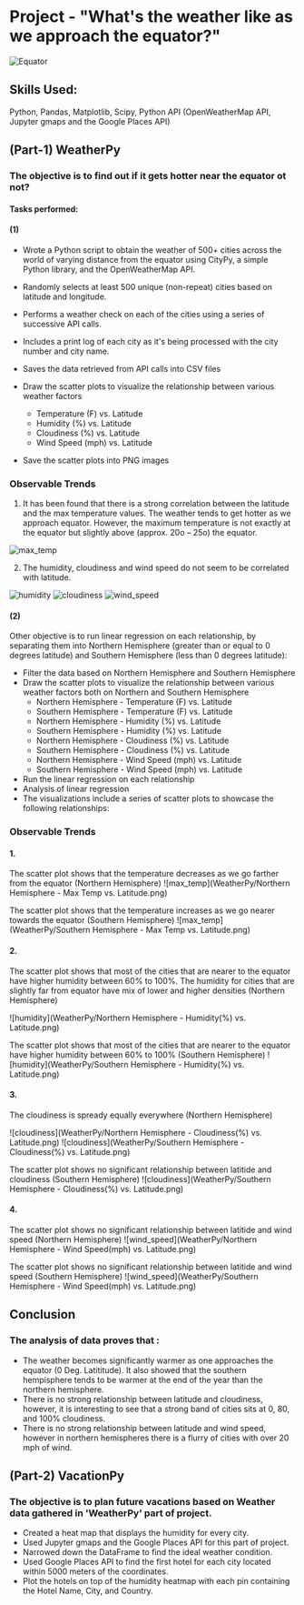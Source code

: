 # Project - "What's the weather like as we approach the equator?"

![Equator](Images/Equator_Image.png)


## Skills Used:
Python, Pandas, Matplotlib, Scipy, Python API (OpenWeatherMap API, Jupyter gmaps and the Google Places API)

## (Part-1) WeatherPy

### The objective is to find out if it gets hotter near the equator ot not?

#### Tasks performed: 

#### (1)
- Wrote a Python script to obtain the weather of 500+ cities across the world of varying distance from the equator using CityPy, a simple Python library, and the OpenWeatherMap API.

- Randomly selects at least 500 unique (non-repeat) cities based on latitude and longitude.

- Performs a weather check on each of the cities using a series of successive API calls.

- Includes a print log of each city as it's being processed with the city number and city name.

- Saves the data retrieved from API calls into CSV files 

- Draw the scatter plots to visualize the relationship between various weather factors
    - Temperature (F) vs. Latitude
    - Humidity (%) vs. Latitude
    - Cloudiness (%) vs. Latitude 
    - Wind Speed (mph) vs. Latitude

- Save the scatter plots into PNG images


### Observable Trends

1. It has been found that there is a strong correlation between the latitude and the max temperature values. The weather tends to get hotter as we approach equator. However, the maximum temperature is not exactly at the equator but slightly above (approx. 20o – 25o) the equator.

![max_temp](WeatherPy/City_Latitude_Temperature.png)


2. The humidity, cloudiness and wind speed do not seem to be correlated with latitude. 

![humidity](WeatherPy/City_Latitude_Humidity.png)
![cloudiness](WeatherPy/City_Latitude_Cloudiness.png)
![wind_speed](WeatherPy/City_Latitude_WindSpeed.png)



#### (2)
Other objective is to run linear regression on each relationship, by separating them into Northern Hemisphere (greater than or equal to 0 degrees latitude) and Southern Hemisphere (less than 0 degrees latitude):

- Filter the data based on Northern Hemisphere and Southern Hemisphere 
- Draw the scatter plots to visualize the relationship between various weather factors both on Northern and Southern Hemisphere
    - Northern Hemisphere - Temperature (F) vs. Latitude
    - Southern Hemisphere - Temperature (F) vs. Latitude
    - Northern Hemisphere - Humidity (%) vs. Latitude
    - Southern Hemisphere - Humidity (%) vs. Latitude
    - Northern Hemisphere - Cloudiness (%) vs. Latitude
    - Southern Hemisphere - Cloudiness (%) vs. Latitude
    - Northern Hemisphere - Wind Speed (mph) vs. Latitude
    - Southern Hemisphere - Wind Speed (mph) vs. Latitude
- Run the linear regression on each relationship
- Analysis of linear regression
- The visualizations include a series of scatter plots to showcase the following relationships:


### Observable Trends

#### 1. 

The scatter plot shows that the temperature decreases as we go farther from the equator (Northern Hemisphere)
![max_temp](WeatherPy/Northern Hemisphere - Max Temp vs. Latitude.png)

The scatter plot shows that the temperature increases as we go nearer towards the equator (Southern Hemisphere)
![max_temp](WeatherPy/Southern Hemisphere - Max Temp vs. Latitude.png)

#### 2. 
The scatter plot shows that most of the cities that are nearer to the equator have higher humidity between 60% to 100%.
The humidity for cities that are slightly far from equator have mix of lower and higher densities (Northern Hemisphere) 

![humidity](WeatherPy/Northern Hemisphere - Humidity(%) vs. Latitude.png)

The scatter plot shows that most of the cities that are nearer to the equator have higher humidity between 60% to 100% (Southern Hemisphere)
![humidity](WeatherPy/Southern Hemisphere - Humidity(%) vs. Latitude.png)

#### 3. 
The cloudiness is spready equally everywhere (Northern Hemisphere)

![cloudiness](WeatherPy/Northern Hemisphere - Cloudiness(%) vs. Latitude.png) ![cloudiness](WeatherPy/Southern Hemisphere - Cloudiness(%) vs. Latitude.png)

The scatter plot shows no significant relationship between latitide and cloudiness (Southern Hemisphere)
![cloudiness](WeatherPy/Southern Hemisphere - Cloudiness(%) vs. Latitude.png)

#### 4.
The scatter plot shows no significant relationship between latitide and wind speed (Northern Hemisphere)
![wind_speed](WeatherPy/Northern Hemisphere - Wind Speed(mph) vs. Latitude.png)

The scatter plot shows no significant relationship between latitide and wind speed (Southern Hemisphere)
![wind_speed](WeatherPy/Southern Hemisphere - Wind Speed(mph) vs. Latitude.png)



## Conclusion

### The analysis of data proves that :
- The weather becomes significantly warmer as one approaches the equator (0 Deg. Latititude). It also showed that the southern hempisphere tends to be warmer at the end of the year than the northern hemisphere. 
- There is no strong relationship between latitude and cloudiness, however, it is interesting to see that a strong band of cities sits at 0, 80, and 100% cloudiness.
- There is no strong relationship between latitude and wind speed, however in northern hemispheres there is a flurry of cities with over 20 mph of wind.


## (Part-2) VacationPy

### The objective is to plan future vacations based on Weather data gathered in  'WeatherPy' part of project. 
- Created a heat map that displays the humidity for every city.
- Used Jupyter gmaps and the Google Places API for this part of project.
- Narrowed down the DataFrame to find the ideal weather condition. 
- Used Google Places API to find the first hotel for each city located within 5000 meters of the coordinates.
- Plot the hotels on top of the humidity heatmap with each pin containing the Hotel Name, City, and Country.







